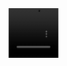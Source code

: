 
<div align="center">
 <video src="https://github.com/user-attachments/assets/9c188f95-3246-46b2-b878-2b660d4ea5bf" width=100 height=100/>
</div>




